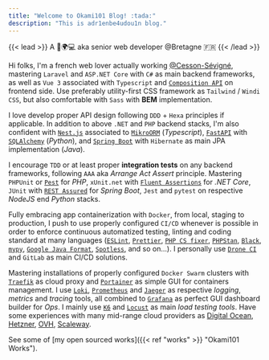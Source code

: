 ```yaml
---
title: "Welcome to Okami101 Blog! :tada:"
description: "This is adr1enbe4udou1n blog."
---
```


{{< lead >}}
A 🧔🌍💻 aka senior web developer @Bretagne 🇫🇷
{{< /lead >}}

Hi folks, I'm a french web lover actually working [@Cesson-Sévigné](https://fr.wikipedia.org/wiki/Cesson-S%C3%A9vign%C3%A9), mastering `Laravel` and `ASP.NET Core` with `C#` as main backend frameworks, as well as `Vue 3` associated with `Typescript` and [`Composition API`](https://vuejs.org/guide/extras/composition-api-faq.html) on frontend side. Use preferably utility-first CSS framework as `Tailwind` / `Windi CSS`, but also comfortable with `Sass` with **BEM** implementation.

I love develop proper API design following `DDD` + `Hexa` principles if applicable. In addition to above `.NET` and `PHP` backend stacks, I'm also confident with [`Nest.js`](https://nestjs.com/) associated to [`MikroORM`](https://mikro-orm.io/) (*Typescript*), [`FastAPI`](https://fastapi.tiangolo.com/) with [`SQLAlchemy`](https://www.sqlalchemy.org/) (*Python*), and [`Spring Boot`](https://spring.io/projects/spring-boot) with `Hibernate` as main JPA implementation (*Java*).

I encourage `TDD` or at least proper **integration tests** on any backend frameworks, following `AAA` aka *Arrange Act Assert* principle. Mastering `PHPUnit` or [`Pest`](https://pestphp.com/) for *PHP*, `xUnit.net` with [`Fluent Assertions`](https://github.com/fluentassertions/fluentassertions) for *.NET Core*, `JUnit` with [`REST Assured`](https://rest-assured.io/) for *Spring Boot*, `Jest` and `pytest` on respective *NodeJS* end *Python* stacks.

Fully embracing app containerization with `Docker`, from local, staging to production, I push to use properly configured `CI/CD` whenever is possible in order to enforce continuous automatized testing, linting and coding standard at many languages ([`ESLint`](https://eslint.org/), [`Prettier`](https://prettier.io/), [`PHP CS fixer`](https://cs.symfony.com/), [`PHPStan`](https://github.com/phpstan/phpstan), [`Black`](https://black.readthedocs.io/en/stable/), [`mypy`](http://mypy-lang.org/), [`Google Java Format`](https://github.com/google/google-java-format), [`Spotless`](https://github.com/diffplug/spotless), and so on...). I personally use [`Drone CI`](https://www.drone.io/) and `GitLab` as main CI/CD solutions.

Mastering installations of properly configured `Docker Swarm` clusters with [`Traefik`](https://traefik.io/traefik/) as cloud proxy and [`Portainer`](https://www.portainer.io/) as simple GUI for containers management. I use [`Loki`](https://grafana.com/oss/loki/), [`Prometheus`](https://prometheus.io) and [`Jaeger`](https://www.jaegertracing.io/) as respective *logging*, *metrics* and *tracing* tools, all combined to [`Grafana`](https://grafana.com) as perfect GUI dashboard builder for *Ops*. I mainly use [`K6`](https://k6.io/) and [`Locust`](https://locust.io/) as main *load testing tools*. Have some experiences with many mid-range cloud providers as [Digital Ocean](https://www.digitalocean.com/), [Hetzner](https://www.hetzner.com/), [OVH](https://www.ovhcloud.com/), [Scaleway](https://www.scaleway.com/).

See some of [my open sourced works]({{< ref "works" >}} "Okami101 Works").
